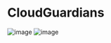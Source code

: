 # CloudGuardians

![image](https://github.com/user-attachments/assets/21b44feb-43d6-442f-b9a8-7c5d6f7af95e)
![image](https://github.com/user-attachments/assets/ed488554-decf-4dcb-aa52-439c479cd0bc)
